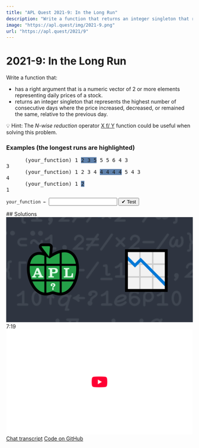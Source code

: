 ```yaml
---
title: "APL Quest 2021-9: In the Long Run"
description: "Write a function that returns an integer singleton that represents the highest number of consecutive days where the price increased, decreased, or remained the same, relative to the previous day."
image: "https://apl.quest/img/2021-9.png"
url: "https://apl.quest/2021/9"
---
```


# <span class=s>2021-</span>9: In the Long Run
<!-- Write a function that returns an integer singleton that represents the highest number of consecutive days where the price increased, decreased, or remained the same, relative to the previous day. -->
<p>Write a function that:</p>
<ul>
      <li>has a right argument that is a numeric vector of 2 or more elements representing daily prices of a stock.</li>
      <li>returns an integer singleton that represents the highest number of consecutive days where the price increased, decreased, or remained the same, relative to the previous day.</li>
</ul>

💡 Hint: The <em>N-wise reduction</em> operator <a href="https://help.dyalog.com/latest/#Language/Primitive%20Operators/Reduce%20N%20Wise.htm" class="language-APL" target="_blank">X f/ Y</a> function could be useful when solving this problem.

### Examples (the longest runs are highlighted)

<pre class="language-APL">
      (your_function) 1 <span style="background-color: #5e81ac">2 3 5</span> 5 5 6 4 3
3
      (your_function) 1 2 3 4 <span style="background-color: #5e81ac">4 4 4 4</span> 5 4 3
4
      (your_function) 1 <span style="background-color: #5e81ac">2</span>
1
</pre>
<div class="pdiv">
  <code onclick="p_Input.focus()">your_function ← </code><input id="p_Input" autocomplete="off" spellcheck="false" oninput="this.parentElement.querySelector`button`.disabled=false;localStorage.setItem(window.location.pathname,this.value)" onkeypress="subm(event)">
  <button onclick="alert$.next`Testing…`;submitSolution`p`" class="md-button md-button--primary">&#x2714; Test</button>
</div>
<blockquote id="p_Output"></blockquote>
## Solutions
<div onclick="play(this)" title="Video on YouTube" class="yt">
<img alt="Video Thumbnail" src="../../img/2021-9.png">
<time>7:19</time>
<img alt="YouTube" src="../../img/yt-big.png">
</div>
<a href="https://chat.stackexchange.com/transcript/52405?m=64569242#64569242" target="_blank" class="md-button md-button--primary">Chat transcript</a>
<a href="https://github.com/abrudz/apl_quest/tree/main/2021/9.apl" target="_blank" class="md-button md-button--primary right">Code on GitHub</a>

<script>
    testCases={"a":["1 2 3 5 5 5 6 4 3","1 2 3 4 4 4 4 4 5 4 3","1 2","?100⍴⍨10+?10"],"b":["1 0","10+0.1×⍳20","¯0.1+0.1×⍳20","¯0.1+0.1×⍳10","10⍴1"],"f":"{⌈/¯2-/⍸1,1,⍨2≠/×2-/⍵}","p":","}
    p_Input.value=localStorage.getItem(window.location.pathname)
    play=e=>e.outerHTML=`<iframe src="https://www.youtube.com/embed/kpTxXyWIgpc?list=PLYKQVqyrAEj9wDIUyLDGtDAFTKY38BUMN&autoplay=1" title="<span class=s>2021-</span>9: In the Long Run (APL Quest 2021-9)" frameborder="0" allow="accelerometer; autoplay; clipboard-write; encrypted-media; gyroscope; picture-in-picture; web-share" referrerpolicy="strict-origin-when-cross-origin" allowfullscreen></iframe>`
</script>
